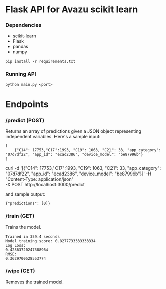 # Flask API for Avazu scikit learn

### Dependencies
- scikit-learn
- Flask
- pandas
- numpy

```
pip install -r requirements.txt
```

### Running API
```
python main.py <port>
```

# Endpoints
### /predict (POST)
Returns an array of predictions given a JSON object representing independent variables. Here's a sample input:
```
[
    {"C14": 17753,"C17":1993, "C19": 1063, "C21": 33, "app_category": "07d7df22", "app_id": "ecad2386", "device_model": "be87996b"}
]
```
curl -d '[{"C14": 17753,"C17":1993, "C19": 1063, "C21": 33, "app_category": "07d7df22", "app_id": "ecad2386", "device_model": "be87996b"}]' -H "Content-Type: application/json" \
     -X POST http://localhost:3000/predict

and sample output:
```
{"predictions": [0]}
```


### /train (GET)
Trains the model.
```
Trained in 359.4 seconds
Model training score: 0.8277733333333334
Log Loss:
0.42363720247388964
RMSE:
0.3629700528553774
```
### /wipe (GET)
Removes the trained model.
